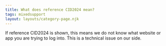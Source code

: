 ```yaml
---
title: What does reference CID2024 mean?
tags: mixedsupport
layout: layouts/category-page.njk
---
```

If reference CID2024 is shown, this means we do not know what website or app you are trying to log into. This is a technical issue on our side.

